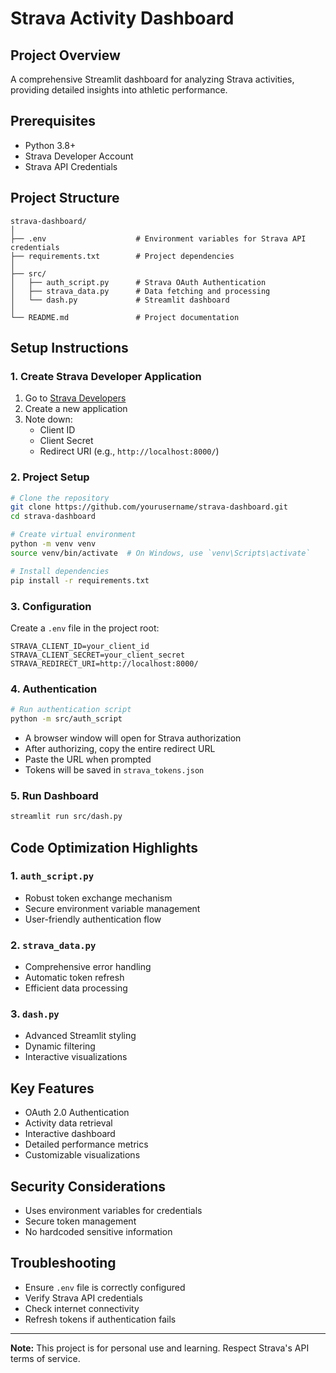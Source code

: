 # Strava Activity Dashboard

## Project Overview
A comprehensive Streamlit dashboard for analyzing Strava activities, providing detailed insights into athletic performance.

## Prerequisites
- Python 3.8+
- Strava Developer Account
- Strava API Credentials

## Project Structure
```
strava-dashboard/
│
├── .env                    # Environment variables for Strava API credentials
├── requirements.txt        # Project dependencies
│
├── src/
│   ├── auth_script.py      # Strava OAuth Authentication
│   ├── strava_data.py      # Data fetching and processing
│   └── dash.py             # Streamlit dashboard
│
└── README.md               # Project documentation
```

## Setup Instructions

### 1. Create Strava Developer Application
1. Go to [Strava Developers](https://developers.strava.com/)
2. Create a new application
3. Note down:
   - Client ID
   - Client Secret
   - Redirect URI (e.g., `http://localhost:8000/`)

### 2. Project Setup
```bash
# Clone the repository
git clone https://github.com/yourusername/strava-dashboard.git
cd strava-dashboard

# Create virtual environment
python -m venv venv
source venv/bin/activate  # On Windows, use `venv\Scripts\activate`

# Install dependencies
pip install -r requirements.txt
```

### 3. Configuration
Create a `.env` file in the project root:
```
STRAVA_CLIENT_ID=your_client_id
STRAVA_CLIENT_SECRET=your_client_secret
STRAVA_REDIRECT_URI=http://localhost:8000/
```

### 4. Authentication
```bash
# Run authentication script
python -m src/auth_script
```
- A browser window will open for Strava authorization
- After authorizing, copy the entire redirect URL
- Paste the URL when prompted
- Tokens will be saved in `strava_tokens.json`

### 5. Run Dashboard
```bash
streamlit run src/dash.py
```

## Code Optimization Highlights

### 1. `auth_script.py`
- Robust token exchange mechanism
- Secure environment variable management
- User-friendly authentication flow

### 2. `strava_data.py`
- Comprehensive error handling
- Automatic token refresh
- Efficient data processing

### 3. `dash.py`
- Advanced Streamlit styling
- Dynamic filtering
- Interactive visualizations

## Key Features
- OAuth 2.0 Authentication
- Activity data retrieval
- Interactive dashboard
- Detailed performance metrics
- Customizable visualizations

## Security Considerations
- Uses environment variables for credentials
- Secure token management
- No hardcoded sensitive information

## Troubleshooting
- Ensure `.env` file is correctly configured
- Verify Strava API credentials
- Check internet connectivity
- Refresh tokens if authentication fails

---

**Note:** This project is for personal use and learning. Respect Strava's API terms of service.